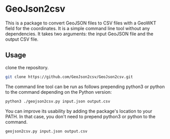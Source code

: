 # GeoJson2csv

This is a package to convert GeoJSON files to CSV files with a GeoWKT field for the coordinates. It is a simple command line tool without any dependencies. It takes two arguments: the input GeoJSON file and the output CSV file.

## Usage

clone the repository.

```bash
git clone https://github.com/GeoJson2csv/GeoJson2csv.git
```

The command line tool can be run as follows prepending python3 or python to the command depending on the Python version:

```bash
python3 ./geojson2csv.py input.json output.csv
```

You can improve its usability by adding the package's location to your PATH. In that case, you don't need to prepend python3 or python to the command.

```bash
geojson2csv.py input.json output.csv
```
